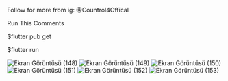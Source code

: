 Follow for more from ig: @Countrol4Offical

Run This Comments

$flutter pub get

$flutter run

![Ekran Görüntüsü (148)](https://user-images.githubusercontent.com/47148545/148907201-7767ce9f-723d-4afa-a7c6-bcaee3963d80.png)
![Ekran Görüntüsü (149)](https://user-images.githubusercontent.com/47148545/148907208-93be295b-2e7e-4931-8606-0044a00c988d.png)
![Ekran Görüntüsü (150)](https://user-images.githubusercontent.com/47148545/148907217-198a8765-74e1-4ca7-8658-ef16b263755b.png)
![Ekran Görüntüsü (151)](https://user-images.githubusercontent.com/47148545/148907221-9a76d8df-34f2-4e06-a885-625b9389bfec.png)
![Ekran Görüntüsü (152)](https://user-images.githubusercontent.com/47148545/148907224-64f806e9-fd39-429a-82be-5f028cb37c69.png)
![Ekran Görüntüsü (153)](https://user-images.githubusercontent.com/47148545/148907226-92a4a70a-4e62-4e0f-8e5a-9f8311d71e7d.png)
